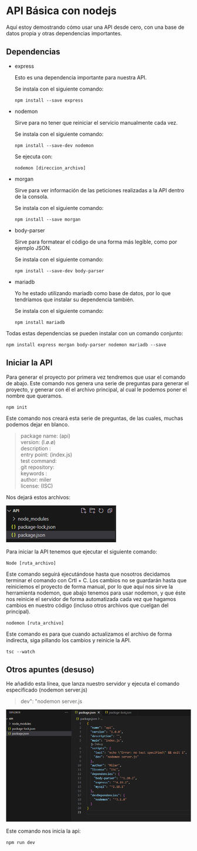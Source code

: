 # API Básica con nodejs
Aquí estoy demostrando cómo usar una API desde cero, con una base de datos propia y otras dependencias importantes.


## Dependencias

- express 

    Esto es una dependencia importante para nuestra API.

    Se instala con el siguiente comando:
    ```
    npm install --save express
    ```

- nodemon 

    Sirve para no tener que reiniciar el servicio manualmente cada vez. 

    Se instala con el siguiente comando:
    ```
    npm install --save-dev nodemon
    ```

    Se ejecuta con:
    ```
    nodemon [direccion_archivo]
    ```

- morgan 

    Sirve para ver información de las peticiones realizadas a la API dentro de la consola. 

    Se instala con el siguiente comando:
    ```
    npm install --save morgan
    ```

- body-parser 

    Sirve para formatear el código de una forma más legible, como por ejemplo JSON. 

    Se instala con el siguiente comando:
    ```
    npm install --save-dev body-parser
    ```

- mariadb 

    Yo he estado utilizando mariadb como base de datos, por lo que tendríamos que instalar su dependencia también. 

    Se instala con el siguiente comando:
    ```
    npm install mariadb
    ```

 

Todas estas dependencias se pueden instalar con un comando conjunto: 

```
npm install express morgan body-parser nodemon mariadb --save
```

 

 

## Iniciar la API

Para generar el proyecto por primera vez tendremos que usar el comando de abajo. Este comando nos genera una serie de preguntas para generar el proyecto, y  generar con él el archivo principal, al cual le podemos poner el nombre que queramos. 

 
```
npm init
```

 

Este comando nos creará esta serie de preguntas, de las cuales, muchas podemos dejar en blanco. 

>package name: (api)  
>version: (l.ø.ø)  
>description :  
>entry point: (index.js)  
>test command:  
>git repository:  
>keywords :  
>author: miler  
>license: (ISC)  
 

Nos dejará estos archivos: 

![](README_images/archivos.png)
 

 

Para iniciar la API tenemos que ejecutar el siguiente comando: 

 
```
Node [ruta_archivo]
```

 

Este comando seguirá ejecutándose hasta que nosotros decidamos terminar el comando con Crtl + C. Los cambios no se guardarán hasta que reiniciemos el proyecto de forma manual, por lo que aquí nos sirve la herramienta nodemon, que abajo tenemos para usar nodemon, y que éste nos reinicie el servidor de forma automatizada cada vez que hagamos cambios en nuestro código (incluso otros archivos que cuelgan del principal). 

 
```
nodemon [ruta_archivo] 
```
 

Este comando es para que cuando actualizamos el archivo de forma indirecta, siga pillando los cambios y reinicie la API. 

 
```
tsc --watch 
```
 


## Otros apuntes (desuso)

 

He añadido esta línea, que lanza nuestro servidor y ejecuta el comando especificado (nodemon server.js) 

 

>dev": "nodemon server.js

![](./README_images/packageJson.png)


Este comando nos inicia la api:

```
npm run dev
```
 